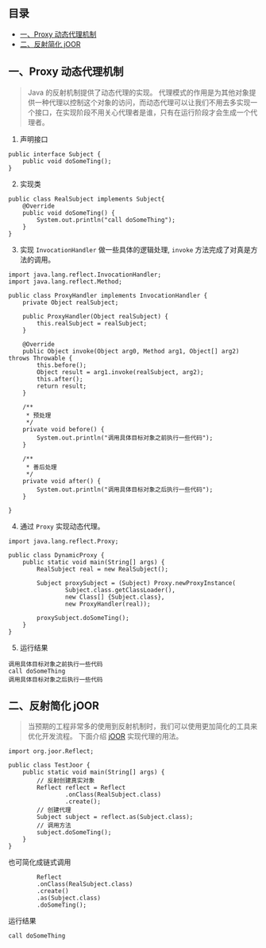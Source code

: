 ## 目录
- [一、Proxy 动态代理机制](#1)
- [二、反射简化 jOOR](#2)

## <span id="1">一、Proxy 动态代理机制</span>
> Java 的反射机制提供了动态代理的实现。
> 代理模式的作用是为其他对象提供一种代理以控制这个对象的访问，而动态代理可以让我们不用去多实现一个接口，在实现阶段不用关心代理者是谁，只有在运行阶段才会生成一个代理者。

1. 声明接口
```
public interface Subject {
	public void doSomeTing();
}
```

2. 实现类
```
public class RealSubject implements Subject{
	@Override
	public void doSomeTing() {
		System.out.println("call doSomeThing");
	}
}
```

3. 实现 `InvocationHandler` 做一些具体的逻辑处理, `invoke` 方法完成了对真是方法的调用。
```
import java.lang.reflect.InvocationHandler;
import java.lang.reflect.Method;

public class ProxyHandler implements InvocationHandler {
	private Object realSubject;

	public ProxyHandler(Object realSubject) {
		this.realSubject = realSubject;
	}

	@Override
	public Object invoke(Object arg0, Method arg1, Object[] arg2) throws Throwable {
		this.before();
		Object result = arg1.invoke(realSubject, arg2);
		this.after();
		return result;
	}

	/**
	 * 预处理
	 */
	private void before() {
		System.out.println("调用具体目标对象之前执行一些代码");
	}

	/**
	 * 善后处理
	 */
	private void after() {
		System.out.println("调用具体目标对象之后执行一些代码");
	}

}
```

4. 通过 `Proxy` 实现动态代理。
```
import java.lang.reflect.Proxy;

public class DynamicProxy {
	public static void main(String[] args) {
		RealSubject real = new RealSubject();

		Subject proxySubject = (Subject) Proxy.newProxyInstance(
				Subject.class.getClassLoader(),
				new Class[] {Subject.class},
				new ProxyHandler(real));

		proxySubject.doSomeTing();
	}
}
```

5. 运行结果
```
调用具体目标对象之前执行一些代码
call doSomeThing
调用具体目标对象之后执行一些代码
```

## <span id="2">二、反射简化 jOOR</span>
> 当预期的工程非常多的使用到反射机制时，我们可以使用更加简化的工具来优化开发流程。
> 下面介绍 [jOOR](https://github.com/jOOQ/jOOR) 实现代理的用法。

```
import org.joor.Reflect;

public class TestJoor {
	public static void main(String[] args) {
		// 反射创建真实对象
		Reflect reflect = Reflect
				.onClass(RealSubject.class)
				.create();
		// 创建代理
		Subject subject = reflect.as(Subject.class);
		// 调用方法
		subject.doSomeTing();
	}
}
```

也可简化成链式调用
```
		Reflect
		.onClass(RealSubject.class)
		.create()
		.as(Subject.class)
		.doSomeTing();
```

运行结果
```
call doSomeThing
```
